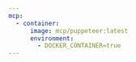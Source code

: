 ```yaml
---
mcp:
  - container:
      image: mcp/puppeteer:latest
      environment:
        - DOCKER_CONTAINER=true
---
```


